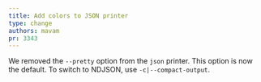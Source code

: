 ```yaml
---
title: Add colors to JSON printer
type: change
authors: mavam
pr: 3343
---
```


We removed the `--pretty` option from the `json` printer. This option is now the
default. To switch to NDJSON, use `-c|--compact-output`.
